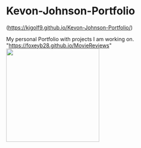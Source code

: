 # Kevon-Johnson-Portfolio

(https://kjgolf9.github.io/Kevon-Johnson-Portfolio/)

My personal Portfolio with projects I am working on.
"https://foxeyb28.github.io/MovieReviews"
<img width="250" height="250" src="./Screenshot 2023-06-19 at 10.32.41 PM.png"> 





